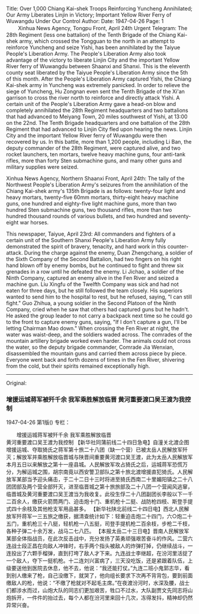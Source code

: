 Title: Over 1,000 Chiang Kai-shek Troops Reinforcing Yuncheng Annihilated; Our Army Liberates Linjin in Victory; Important Yellow River Ferry of Wuwangdu Under Our Control
Author:
Date: 1947-04-26
Page: 1
　　
Xinhua News Agency, Tongpu Front, April 24th Urgent Telegram: The 28th Regiment (less one battalion) of the Tenth Brigade of the Chiang Kai-shek army, which crossed the Tongguan to the north in an attempt to reinforce Yuncheng and seize Yishi, has been annihilated by the Taiyue People's Liberation Army. The People's Liberation Army also took advantage of the victory to liberate Linjin City and the important Yellow River ferry of Wuwangdu between Shaanxi and Shanxi. This is the eleventh county seat liberated by the Taiyue People's Liberation Army since the 5th of this month. After the People's Liberation Army captured Yishi, the Chiang Kai-shek army in Yuncheng was extremely panicked. In order to relieve the siege of Yuncheng, Hu Zongnan even sent the Tenth Brigade of the Xi'an garrison to cross the river north to reinforce and directly attack Yishi. A certain unit of the People's Liberation Army gave a head-on blow and completely annihilated the 28th Regiment headquarters and two battalions that had advanced to Meiyang Town, 20 miles southwest of Yishi, at 13:00 on the 22nd. The Tenth Brigade headquarters and one battalion of the 28th Regiment that had advanced to Linjin City fled upon hearing the news. Linjin City and the important Yellow River ferry of Wuwangdu were then recovered by us. In this battle, more than 1,200 people, including Li Ban, the deputy commander of the 28th Regiment, were captured alive, and two rocket launchers, ten mortars, twelve heavy machine guns, four anti-tank rifles, more than forty Sten submachine guns, and many other guns and military supplies were seized.

Xinhua News Agency, Northern Shaanxi Front, April 24th: The tally of the Northwest People's Liberation Army's seizures from the annihilation of the Chiang Kai-shek army's 135th Brigade is as follows: twenty-four light and heavy mortars, twenty-five 60mm mortars, thirty-eight heavy machine guns, one hundred and eighty-five light machine guns, more than two hundred Sten submachine guns, two thousand rifles, more than two hundred thousand rounds of various bullets, and two hundred and seventy-eight war horses.

This newspaper, Taiyue, April 23rd: All commanders and fighters of a certain unit of the Southern Shanxi People's Liberation Army fully demonstrated the spirit of bravery, tenacity, and hard work in this counter-attack. During the charge against the enemy, Duan Zhengchang, a soldier of the Sixth Company of the Second Battalion, had two fingers on his right hand blown off by enemy bombs, but he continued to fight and threw six grenades in a row until he defeated the enemy. Li Jichao, a soldier of the Ninth Company, captured an enemy alive in the Fen River and seized a machine gun. Liu Xingfu of the Twelfth Company was sick and had not eaten for three days, but he still followed the team closely. His superiors wanted to send him to the hospital to rest, but he refused, saying, "I can still fight." Guo Zhihua, a young soldier in the Second Platoon of the Ninth Company, cried when he saw that others had captured guns but he hadn't. He asked the group leader to not carry a backpack next time so he could go to the front to capture enemy guns, saying, "If I don't capture a gun, I'll be letting Chairman Mao down." When crossing the Fen River at night, the water was waist-deep, and the soldiers waded across. The comrades of the mountain artillery brigade worked even harder. The animals could not cross the water, so the deputy brigade commander, Comrade Jia Wenxian, disassembled the mountain guns and carried them across piece by piece. Everyone went back and forth dozens of times in the Fen River, shivering from the cold, but their spirits remained exceptionally high.



<hr /> 

Original: 


### 增援运城蒋军被歼千余  我军乘胜解放临晋  黄河重要渡口吴王渡为我控制

1947-04-26
第1版()
专栏：

　　增援运城蒋军被歼千余
    我军乘胜解放临晋         
    黄河重要渡口吴王渡为我控制
    【新华社同蒲前线二十四日急电】自潼关北渡企图增援运城、夺取猗氏之蒋军第十旅二十八团（缺一个营）已被太岳人民解放军歼灭；解放军并乘胜解放临晋城与陕晋间重要黄河渡口吴王渡，此为太岳人民解放军本月五日以来解放之第十一座县城。人民解放军攻占猗氏之后，运城蒋军恐慌万分，为解运城之围，胡宗南竟以西安警卫部队之第十旅北渡增援直犯猗氏。人民解放军某部当予迎头痛击，于二十二日十三时将进至猗氏西南二十里媚阳镇之二十八团团部及两个营全部歼灭，进至临晋城之第十旅旅部及二十八团一个营闻风逃窜，临晋城及黄河重要渡口吴王渡当为我收复。此役生俘二十八团副团长李般以下一千二百余人，缴获火箭筒两门、迫击炮十门、重机枪十二挺、战防枪四枝、斯登手提式四十余枝及其他枪支军用品甚多。
    【新华社陕北前线二十四日电】西北人民解放军歼蒋军一三五旅之缴获，据清查统计如下：轻重迫击炮二十四门，六○炮二十五门，重机枪三十八挺，轻机枪一八五挺，司登手提机枪二百余枝，步枪二千枝，各种子弹二十余万发，战马二七八匹。
    【本报太岳二十三日电】晋南人民解放军某部全体指战员，在此次反击战中，充分发扬了英勇顽强艰苦奋斗的作风。二营六连战士段正昌在向敌人冲锋时，右手两个指头被敌人的炸弹打掉，仍继续战斗，一连投出了六颗手榴弹，直到打垮了敌人才下来。九连战士李继超，在汾河里活捉了一个敌人，夺下一挺机枪。十二连刘兴富病了，三天没吃饭，还是紧跟着队伍，上级要送他到医院去休息，他不去，他说：“我还能打仗。”九连二班小鬼郭志华，看到别人缴来了枪，自己没缴下，就哭了，他向组长要求下次再不背背包，要到前面缴敌人的枪，他说：“不缴了枪就对不起毛主席。”在夜渡汾河时，水深及腰，战士们都涉水而过，山炮大队的同志们更加艰苦，牲口不过水，大队副贾文先同志将山炮拆开，一件件的抬过去，每个人都在汾河里来回十几次，冻得发抖，精神却仍然异常兴奋。
